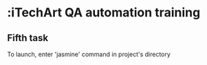 # :iTechArt QA automation training
## Fifth task
To launch, enter 'jasmine' command in project's directory

